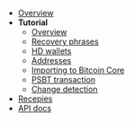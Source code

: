 <!-- docs/_sidebar.md -->

* [Overview](../readme.md)
* **Tutorial**
  * [Overview]()
  * [Recovery phrases](1_recovery_phrase.md)
  * [HD wallets](2_hdwallet.md)
  * [Addresses](3_addresses.md)
  * [Importing to Bitcoin Core](4_bitcoin_core.md)
  * [PSBT transaction](5_psbt.md)
  * [Change detection](6_change.md)
* [Recepies](../recepies/readme.md)
* [API docs](../api/readme.md)
